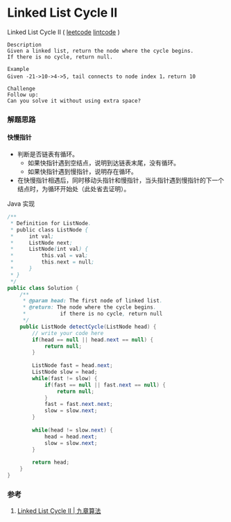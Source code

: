 # Linked List Cycle II

Linked List Cycle II ( [leetcode]() [lintcode](http://www.lintcode.com/en/problem/linked-list-cycle-ii/) )

```
Description
Given a linked list, return the node where the cycle begins.
If there is no cycle, return null.

Example
Given -21->10->4->5, tail connects to node index 1，return 10

Challenge 
Follow up:
Can you solve it without using extra space?
```



### 解题思路

#### 快慢指针

- 判断是否链表有循环。
  - 如果快指针遇到空结点，说明到达链表末尾，没有循环。
  - 如果快指针遇到慢指针，说明存在循环。
- 在快慢指针相遇后，同时移动头指针和慢指针，当头指针遇到慢指针的下一个结点时，为循环开始处（此处省去证明）。

Java 实现

```java
/**
 * Definition for ListNode.
 * public class ListNode {
 *     int val;
 *     ListNode next;
 *     ListNode(int val) {
 *         this.val = val;
 *         this.next = null;
 *     }
 * }
 */ 
public class Solution {
    /**
     * @param head: The first node of linked list.
     * @return: The node where the cycle begins. 
     *           if there is no cycle, return null
     */
    public ListNode detectCycle(ListNode head) {  
        // write your code here
        if(head == null || head.next == null) {
            return null;
        }
        
        ListNode fast = head.next;
        ListNode slow = head;
        while(fast != slow) {
            if(fast == null || fast.next == null) {
                return null;
            }
            fast = fast.next.next;
            slow = slow.next;
        }
        
        while(head != slow.next) {
            head = head.next;
            slow = slow.next;
        }
        
        return head;
    }
}
```



### 参考

1. [Linked List Cycle II | 九章算法](http://www.jiuzhang.com/solutions/linked-list-cycle-ii/) 